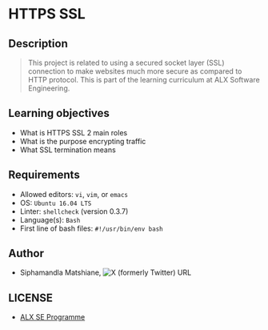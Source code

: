 # HTTPS SSL

## Description
> This project is related to using a secured socket layer (SSL) connection to make websites much more secure as compared to HTTP protocol. This is part of the learning curriculum at ALX Software Engineering.

## Learning objectives
- What is HTTPS SSL 2 main roles
- What is the purpose encrypting traffic
- What SSL termination means

## Requirements
- Allowed editors: `vi`, `vim`, or `emacs`
- OS: `Ubuntu 16.04 LTS`
- Linter: `shellcheck` (version 0.3.7)
- Language(s): `Bash`
- First line of bash files: `#!/usr/bin/env bash`

## Author
- Siphamandla Matshiane, ![X (formerly Twitter) URL](https://img.shields.io/twitter/url?url=https%3A%2F%2Ftwitter.com%2Fsbumatshiane916)

## LICENSE
- [ALX SE Programme](https://www.alxafrica.com/software-engineering/)
